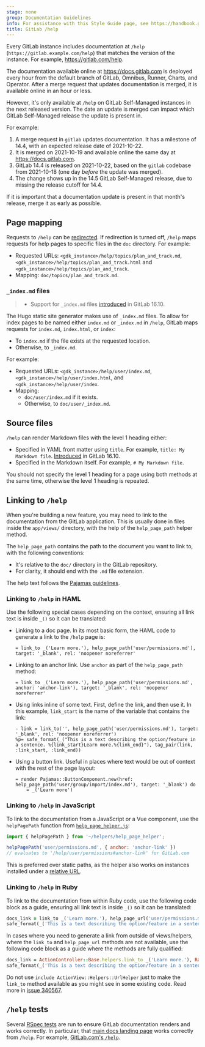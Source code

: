 ```yaml
---
stage: none
group: Documentation Guidelines
info: For assistance with this Style Guide page, see https://handbook.gitlab.com/handbook/product/ux/technical-writing/#assignments-to-other-projects-and-subjects.
title: GitLab /help
---
```


Every GitLab instance includes documentation at `/help` (`https://gitlab.example.com/help`)
that matches the version of the instance. For example, <https://gitlab.com/help>.

The documentation available online at <https://docs.gitlab.com> is deployed every
hour from the default branch of GitLab, Omnibus, Runner, Charts, and Operator.
After a merge request that updates documentation is merged, it is available online
in an hour or less.

However, it's only available at `/help` on GitLab Self-Managed instances in the next released
version. The date an update is merged can impact which GitLab Self-Managed release the update
is present in.

For example:

1. A merge request in `gitlab` updates documentation. It has a milestone of 14.4,
   with an expected release date of 2021-10-22.
1. It is merged on 2021-10-19 and available online the same day at <https://docs.gitlab.com>.
1. GitLab 14.4 is released on 2021-10-22, based on the `gitlab` codebase from 2021-10-18
   (one day *before* the update was merged).
1. The change shows up in the 14.5 GitLab Self-Managed release, due to missing the release cutoff
   for 14.4.

If it is important that a documentation update is present in that month's release,
merge it as early as possible.

## Page mapping

Requests to `/help` can be [redirected](../../administration/settings/help_page.md#redirect-help-pages). If redirection
is turned off, `/help` maps requests for help pages to specific files in the `doc`
directory. For example:

- Requested URLs: `<gdk_instance>/help/topics/plan_and_track.md`, `<gdk_instance>/help/topics/plan_and_track.html`
  and `<gdk_instance>/help/topics/plan_and_track`.
- Mapping: `doc/topics/plan_and_track.md`.

### `_index.md` files

> - Support for `_index.md` files [introduced](https://gitlab.com/gitlab-org/gitlab/-/merge_requests/144419) in GitLab 16.10.

The Hugo static site generator makes use of `_index.md` files. To allow for index pages to be
named either `index.md` or `_index.md` in `/help`, GitLab maps requests for `index.md`, `index.html`, or `index`:

- To `index.md` if the file exists at the requested location.
- Otherwise, to `_index.md`.

For example:

- Requested URLs: `<gdk_instance>/help/user/index.md`, `<gdk_instance>/help/user/index.html`, and
  `<gdk_instance>/help/user/index`.
- Mapping:
  - `doc/user/index.md` if it exists.
  - Otherwise, to `doc/user/_index.md`.

## Source files

`/help` can render Markdown files with the level 1 heading either:

- Specified in YAML front matter using `title`. For example, `title: My Markdown file`.
  [Introduced](https://gitlab.com/gitlab-org/gitlab/-/merge_requests/145627) in GitLab 16.10.
- Specified in the Markdown itself. For example, `# My Markdown file`.

You should not specify the level 1 heading for a page using both methods at the same time, otherwise the level 1 heading
is repeated.

## Linking to `/help`

When you're building a new feature, you may need to link to the documentation
from the GitLab application. This is usually done in files inside the
`app/views/` directory, with the help of the `help_page_path` helper method.

The `help_page_path` contains the path to the document you want to link to,
with the following conventions:

- It's relative to the `doc/` directory in the GitLab repository.
- For clarity, it should end with the `.md` file extension.

The help text follows the [Pajamas guidelines](https://design.gitlab.com/usability/contextual-help#formatting-help-content).

### Linking to `/help` in HAML

Use the following special cases depending on the context, ensuring all link text
is inside `_()` so it can be translated:

- Linking to a doc page. In its most basic form, the HAML code to generate a
  link to the `/help` page is:

  ```haml
  = link_to _('Learn more.'), help_page_path('user/permissions.md'), target: '_blank', rel: 'noopener noreferrer'
  ```

- Linking to an anchor link. Use `anchor` as part of the `help_page_path`
  method:

  ```haml
  = link_to _('Learn more.'), help_page_path('user/permissions.md', anchor: 'anchor-link'), target: '_blank', rel: 'noopener noreferrer'
  ```

- Using links inline of some text. First, define the link, and then use it. In
  this example, `link_start` is the name of the variable that contains the
  link:

  ```haml
  - link = link_to('', help_page_path('user/permissions.md'), target: '_blank', rel: 'noopener noreferrer')
  %p= safe_format(_("This is a text describing the option/feature in a sentence. %{link_start}Learn more.%{link_end}"), tag_pair(link, :link_start, :link_end))
  ```

- Using a button link. Useful in places where text would be out of context with
  the rest of the page layout:

  ```haml
  = render Pajamas::ButtonComponent.new(href: help_page_path('user/group/import/index.md'), target: '_blank') do
      = _('Learn more')
  ```

### Linking to `/help` in JavaScript

To link to the documentation from a JavaScript or a Vue component, use the `helpPagePath` function from [`help_page_helper.js`](https://gitlab.com/gitlab-org/gitlab/-/blob/master/app/assets/javascripts/helpers/help_page_helper.js):

```javascript
import { helpPagePath } from '~/helpers/help_page_helper';

helpPagePath('user/permissions.md', { anchor: 'anchor-link' })
// evaluates to '/help/user/permissions#anchor-link' for GitLab.com
```

This is preferred over static paths, as the helper also works on instances installed under a [relative URL](../../install/relative_url.md).

### Linking to `/help` in Ruby

To link to the documentation from within Ruby code, use the following code block as a guide, ensuring all link text is inside `_()` so it can
be translated:

```ruby
docs_link = link_to _('Learn more.'), help_page_url('user/permissions.md', anchor: 'anchor-link'), target: '_blank', rel: 'noopener noreferrer'
safe_format(_('This is a text describing the option/feature in a sentence. %{docs_link}'), docs_link: docs_link)
```

In cases where you need to generate a link from outside of views/helpers, where the `link_to` and `help_page_url` methods are not available, use the following code block
as a guide where the methods are fully qualified:

```ruby
docs_link = ActionController::Base.helpers.link_to _('Learn more.'), Rails.application.routes.url_helpers.help_page_url('user/permissions.md', anchor: 'anchor-link'), target: '_blank', rel: 'noopener noreferrer'
safe_format(_('This is a text describing the option/feature in a sentence. %{docs_link}'), docs_link: docs_link)
```

Do not use `include ActionView::Helpers::UrlHelper` just to make the `link_to` method available as you might see in some existing code. Read more in
[issue 340567](https://gitlab.com/gitlab-org/gitlab/-/issues/340567).

## `/help` tests

Several [RSpec tests](https://gitlab.com/gitlab-org/gitlab/-/blob/master/spec/features/help_pages_spec.rb)
are run to ensure GitLab documentation renders and works correctly. In particular, that [main docs landing page](../../_index.md) works correctly from `/help`.
For example, [GitLab.com's `/help`](https://gitlab.com/help).
